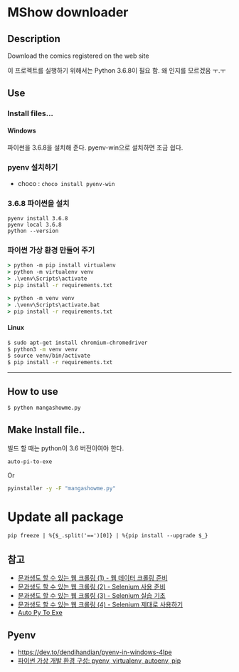 # MShow downloader



## Description
Download the comics registered on the web site

이 프로젝트를 실행하기 위해서는 Python 3.6.8이 필요 함.
왜 인지를 모르겠음 ㅜ.ㅜ


## Use
### Install files...

#### Windows
파이썬을 3.6.8을 설치해 준다.
pyenv-win으로 설치하면 조금 쉽다.

### pyenv 설치하기

* choco : `choco install pyenv-win`



### 3.6.8 파이썬을 설치

```
pyenv install 3.6.8
pyenv local 3.6.8
python --version
```



### 파이썬 가상 환경 만들어 주기


```cmd
> python -m pip install virtualenv
> python -m virtualenv venv
> .\venv\Scripts\activate
> pip install -r requirements.txt
```


```cmd
> python -m venv venv
> .\venv\Scripts\activate.bat
> pip install -r requirements.txt
```



#### Linux

```bash
$ sudo apt-get install chromium-chromedriver
$ python3 -m venv venv
$ source venv/bin/activate
$ pip install -r requirements.txt
```

------

## How to use
```cmd
$ python mangashowme.py
```

## Make Install file..
빌드 할 때는 python이 3.6 버전이여야 한다.
```cmd
auto-pi-to-exe
```

Or
```cmd
pyinstaller -y -F "mangashowme.py"
```

# Update all package
```
pip freeze | %{$_.split('==')[0]} | %{pip install --upgrade $_}
```

## 참고

- [문과생도 할 수 있는 웹 크롤링 (1) - 웹 데이터 크롤링 준비](http://sacko.tistory.com/12)
- [문과생도 할 수 있는 웹 크롤링 (2) - Selenium 사용 준비](http://sacko.tistory.com/13)
- [문과생도 할 수 있는 웹 크롤링 (3) - Selenium 실습 기초](http://sacko.tistory.com/14)
- [문과생도 할 수 있는 웹 크롤링 (4) - Selenium 제대로 사용하기](http://sacko.tistory.com/15)
- [Auto Py To Exe](https://nitratine.net/blog/post/auto-py-to-exe/)

## Pyenv

- https://dev.to/dendihandian/pyenv-in-windows-4lpe
- [파이썬 가상 개발 환경 구성: pyenv, virtualenv, autoenv, pip](http://taewan.kim/post/python_virtual_env/)
